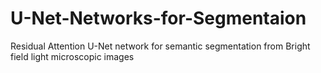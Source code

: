 # U-Net-Networks-for-Segmentaion
Residual Attention U-Net network for semantic segmentation from Bright field light microscopic images
